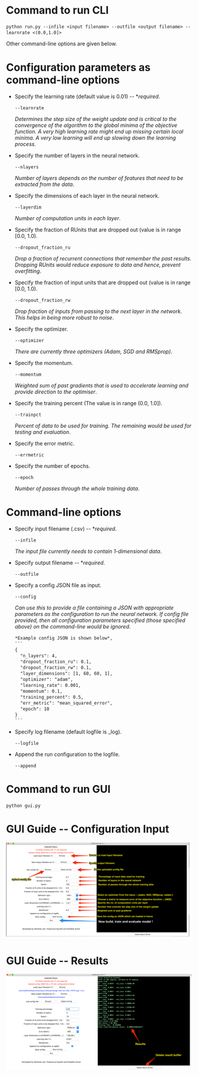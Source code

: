 Command to run CLI
========================
```
python run.py --infile <input filename> --outfile <output filename> --learnrate <(0.0,1.0]>
```
Other command-line options are given below.


Configuration parameters as command-line options
================================================
- Specify the learning rate (default value is 0.01) -- \**required*.  

  	```
    --learnrate
    ```
    *Determines the step size of the weight update and is critical to the convergence of the algorithm to the global minima of the objective function. A very high learning rate might end up missing certain local minima. A very low learning will end up slowing down the learning process.*  

- Specify the number of layers in the neural network.  

  	```
    --nlayers
    ```
    *Number of layers depends on the number of features that need to be extracted from the data*.  

- Specify the dimensions of each layer in the neural network.  

  	```
    --layerdim
    ```
    *Number of computation units in each layer*.  

- Specify the fraction of RUnits that are dropped out (value is in range [0.0, 1.0).  

  	```
    --dropout_fraction_ru
    ```
    *Drop a fraction of recurrent connections that remember the past results. Dropping RUnits would reduce exposure to data and hence, prevent overfitting*.  

- Specify the fraction of input units that are dropped out (value is in range [0.0, 1.0).  

  	```
    --dropout_fraction_rw
    ```
    *Drop fraction of inputs from passing to the next layer in the network. This helps in being more robust to noise*.  

- Specify the optimizer.  

  	```
    --optimizer
    ```
    *There are currently three optimizers (Adam, SGD and RMSprop)*.  

- Specify the momentum.  

  	```
    --momentum
    ```
    *Weighted sum of past gradients that is used to accelerate learning and provide direction to the optimiser*.  

- Specify the training percent (The value is in range (0.0, 1.0]).  

  	```
    --trainpct
    ```
    *Percent of data to be used for training. The remaining would be used for testing and evaluation*.   

- Specify the error metric.  

  	```
    --errmetric
    ```  

- Specify the number of epochs.  

  	```
    --epoch
    ```
    *Number of passes through the whole training data*.   



Command-line options
====================
- Specify input filename (.csv) -- \**required*.  

  	```
    --infile
    ```
    *The input file currently needs to contain 1-dimensional data*.  

- Specify output filename -- \**required*.  

  	```
    --outfile
    ```  

- Specify a config JSON file as input.  

  	```
    --config
    ```
    *Can use this to provide a file containing a JSON with appropriate parameters as the configuration to run the neural network. If config file provided, then all configuration parameters specified (those specified above) on the command-line would be ignored*.  

	  *Example config JSON is shown below*,
	  ```
	  {  
		"n_layers": 4,  
		"dropout_fraction_ru": 0.1,  
		"dropout_fraction_rw": 0.1,  
		"layer_dimensions": [1, 60, 60, 1],  
		"optimizer": "adam",  
		"learning_rate": 0.001,  
		"momentum": 0.1,  
		"training_percent": 0.5,  
		"err_metric": "mean_squared_error",  
		"epoch": 10  
	  }
	  ```  

- Specify log filename (default logfile is <outputfile>\_log).  

  	```
    --logfile
    ```  

- Append the run configuration to the logfile.  

  	```
    --append
    ```


Command to run GUI
========================
```
python gui.py
```

GUI Guide -- Configuration Input
====================================
![](tool_description-images/1.png)

GUI Guide -- Results
===========================
![](tool_description-images/2.png)
